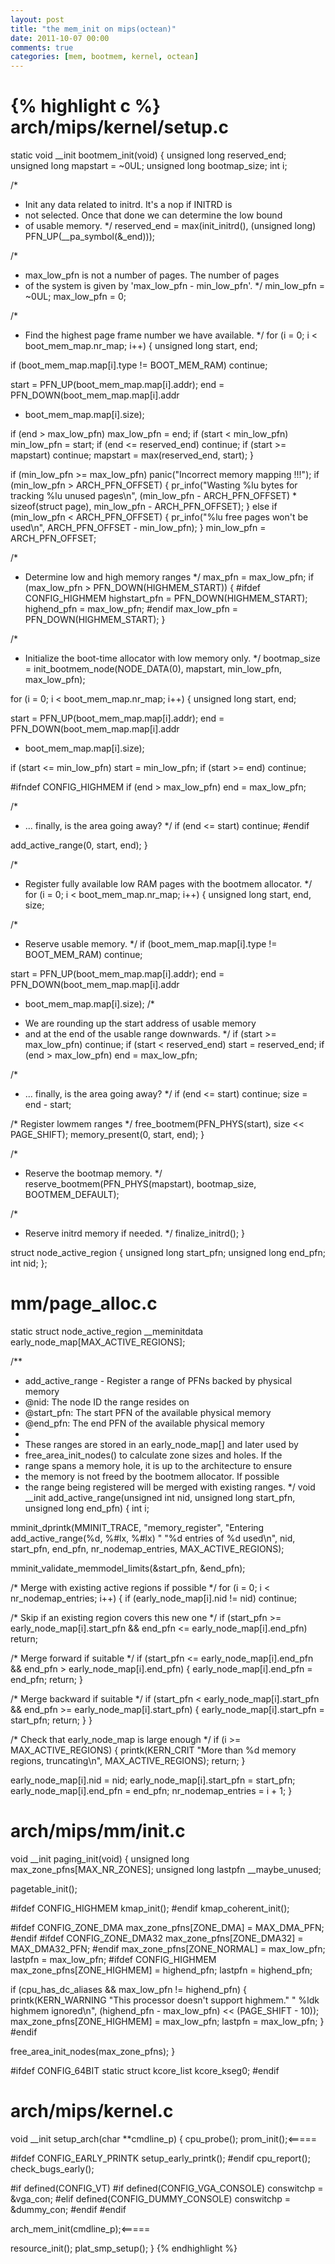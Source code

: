 ```yaml
---
layout: post
title: "the mem_init on mips(octean)"
date: 2011-10-07 00:00
comments: true
categories: [mem, bootmem, kernel, octean]
---
```




{% highlight c %} 
arch/mips/kernel/setup.c
====================================
static void __init bootmem_init(void)
{
unsigned long reserved_end;
unsigned long mapstart = ~0UL;
unsigned long bootmap_size;
int i;
 
/*
* Init any data related to initrd. It's a nop if INITRD is
* not selected. Once that done we can determine the low bound
* of usable memory.
*/
reserved_end = max(init_initrd(),
  (unsigned long) PFN_UP(__pa_symbol(&_end)));
 
/*
* max_low_pfn is not a number of pages. The number of pages
* of the system is given by 'max_low_pfn - min_low_pfn'.
*/
min_low_pfn = ~0UL;
max_low_pfn = 0;
 
/*
* Find the highest page frame number we have available.
*/
for (i = 0; i < boot_mem_map.nr_map; i++) {
unsigned long start, end;
 
if (boot_mem_map.map[i].type != BOOT_MEM_RAM)
continue;
 
start = PFN_UP(boot_mem_map.map[i].addr);
end = PFN_DOWN(boot_mem_map.map[i].addr
+ boot_mem_map.map[i].size);
 
if (end > max_low_pfn)
max_low_pfn = end;
if (start < min_low_pfn)
min_low_pfn = start;
if (end <= reserved_end)
continue;
if (start >= mapstart)
continue;
mapstart = max(reserved_end, start);
}
 
if (min_low_pfn >= max_low_pfn)
panic("Incorrect memory mapping !!!");
if (min_low_pfn > ARCH_PFN_OFFSET) {
pr_info("Wasting %lu bytes for tracking %lu unused pages\n",
(min_low_pfn - ARCH_PFN_OFFSET) * sizeof(struct page),
min_low_pfn - ARCH_PFN_OFFSET);
} else if (min_low_pfn < ARCH_PFN_OFFSET) {
pr_info("%lu free pages won't be used\n",
ARCH_PFN_OFFSET - min_low_pfn);
}
min_low_pfn = ARCH_PFN_OFFSET;
 
/*
* Determine low and high memory ranges
*/
max_pfn = max_low_pfn;
if (max_low_pfn > PFN_DOWN(HIGHMEM_START)) {
#ifdef CONFIG_HIGHMEM
highstart_pfn = PFN_DOWN(HIGHMEM_START);
highend_pfn = max_low_pfn;
#endif
max_low_pfn = PFN_DOWN(HIGHMEM_START);
}
 
/*
* Initialize the boot-time allocator with low memory only.
*/
bootmap_size = init_bootmem_node(NODE_DATA(0), mapstart,
min_low_pfn, max_low_pfn);
 
 
for (i = 0; i < boot_mem_map.nr_map; i++) {
unsigned long start, end;
 
start = PFN_UP(boot_mem_map.map[i].addr);
end = PFN_DOWN(boot_mem_map.map[i].addr
+ boot_mem_map.map[i].size);
 
if (start <= min_low_pfn)
start = min_low_pfn;
if (start >= end)
continue;
 
#ifndef CONFIG_HIGHMEM
if (end > max_low_pfn)
end = max_low_pfn;
 
/*
* ... finally, is the area going away?
*/
if (end <= start)
continue;
#endif
 
add_active_range(0, start, end);
}
 
/*
* Register fully available low RAM pages with the bootmem allocator.
*/
for (i = 0; i < boot_mem_map.nr_map; i++) {
unsigned long start, end, size;
 
/*
* Reserve usable memory.
*/
if (boot_mem_map.map[i].type != BOOT_MEM_RAM)
continue;
 
start = PFN_UP(boot_mem_map.map[i].addr);
end   = PFN_DOWN(boot_mem_map.map[i].addr
   + boot_mem_map.map[i].size);
/*
* We are rounding up the start address of usable memory
* and at the end of the usable range downwards.
*/
if (start >= max_low_pfn)
continue;
if (start < reserved_end)
start = reserved_end;
if (end > max_low_pfn)
end = max_low_pfn;
 
/*
* ... finally, is the area going away?
*/
if (end <= start)
continue;
size = end - start;
 
/* Register lowmem ranges */
free_bootmem(PFN_PHYS(start), size << PAGE_SHIFT);
memory_present(0, start, end);
}
 
/*
* Reserve the bootmap memory.
*/
reserve_bootmem(PFN_PHYS(mapstart), bootmap_size, BOOTMEM_DEFAULT);
 
/*
* Reserve initrd memory if needed.
*/
finalize_initrd();
}
 
 
 
struct node_active_region {
unsigned long start_pfn;
unsigned long end_pfn;
int nid;
};
 
 
 
mm/page_alloc.c
===================
  static struct node_active_region __meminitdata early_node_map[MAX_ACTIVE_REGIONS];
 
 
 
/**
 * add_active_range - Register a range of PFNs backed by physical memory
 * @nid: The node ID the range resides on
 * @start_pfn: The start PFN of the available physical memory
 * @end_pfn: The end PFN of the available physical memory
 *
 * These ranges are stored in an early_node_map[] and later used by
 * free_area_init_nodes() to calculate zone sizes and holes. If the
 * range spans a memory hole, it is up to the architecture to ensure
 * the memory is not freed by the bootmem allocator. If possible
 * the range being registered will be merged with existing ranges.
 */
void __init add_active_range(unsigned int nid, unsigned long start_pfn,
unsigned long end_pfn)
{
int i;
 
mminit_dprintk(MMINIT_TRACE, "memory_register",
"Entering add_active_range(%d, %#lx, %#lx) "
"%d entries of %d used\n",
nid, start_pfn, end_pfn,
nr_nodemap_entries, MAX_ACTIVE_REGIONS);
 
mminit_validate_memmodel_limits(&start_pfn, &end_pfn);
 
/* Merge with existing active regions if possible */
for (i = 0; i < nr_nodemap_entries; i++) {
if (early_node_map[i].nid != nid)
continue;
 
/* Skip if an existing region covers this new one */
if (start_pfn >= early_node_map[i].start_pfn &&
end_pfn <= early_node_map[i].end_pfn)
return;
 
/* Merge forward if suitable */
if (start_pfn <= early_node_map[i].end_pfn &&
end_pfn > early_node_map[i].end_pfn) {
early_node_map[i].end_pfn = end_pfn;
return;
}
 
/* Merge backward if suitable */
if (start_pfn < early_node_map[i].start_pfn &&
end_pfn >= early_node_map[i].start_pfn) {
early_node_map[i].start_pfn = start_pfn;
return;
}
}
 
/* Check that early_node_map is large enough */
if (i >= MAX_ACTIVE_REGIONS) {
printk(KERN_CRIT "More than %d memory regions, truncating\n",
MAX_ACTIVE_REGIONS);
return;
}
 
early_node_map[i].nid = nid;
early_node_map[i].start_pfn = start_pfn;
early_node_map[i].end_pfn = end_pfn;
nr_nodemap_entries = i + 1;
}
 
 
 
 
 
arch/mips/mm/init.c
====================================
 
 
void __init paging_init(void)
{
unsigned long max_zone_pfns[MAX_NR_ZONES];
unsigned long lastpfn __maybe_unused;
 
pagetable_init();
 
#ifdef CONFIG_HIGHMEM
kmap_init();
#endif
kmap_coherent_init();
 
#ifdef CONFIG_ZONE_DMA
max_zone_pfns[ZONE_DMA] = MAX_DMA_PFN;
#endif
#ifdef CONFIG_ZONE_DMA32
max_zone_pfns[ZONE_DMA32] = MAX_DMA32_PFN;
#endif
max_zone_pfns[ZONE_NORMAL] = max_low_pfn;
lastpfn = max_low_pfn;
#ifdef CONFIG_HIGHMEM
max_zone_pfns[ZONE_HIGHMEM] = highend_pfn;
lastpfn = highend_pfn;
 
if (cpu_has_dc_aliases && max_low_pfn != highend_pfn) {
printk(KERN_WARNING "This processor doesn't support highmem."
      " %ldk highmem ignored\n",
      (highend_pfn - max_low_pfn) << (PAGE_SHIFT - 10));
max_zone_pfns[ZONE_HIGHMEM] = max_low_pfn;
lastpfn = max_low_pfn;
}
#endif
 
free_area_init_nodes(max_zone_pfns);
}
 
#ifdef CONFIG_64BIT
static struct kcore_list kcore_kseg0;
#endif
 
 
arch/mips/kernel.c
================================
void __init setup_arch(char **cmdline_p)
{
cpu_probe();
prom_init();<=====
 
#ifdef CONFIG_EARLY_PRINTK
setup_early_printk();
#endif
cpu_report();
check_bugs_early();
 
#if defined(CONFIG_VT)
#if defined(CONFIG_VGA_CONSOLE)
conswitchp = &vga_con;
#elif defined(CONFIG_DUMMY_CONSOLE)
conswitchp = &dummy_con;
#endif
#endif
 
arch_mem_init(cmdline_p);<=====
 
resource_init();
plat_smp_setup();
}
{% endhighlight %}
